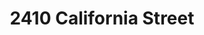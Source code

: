 ---
title: 2410 California Street
host: Pizzeria Delfina
install_date: 2012

layout: location
image: "pizzeria_delfina.jpg"

latitude: 37.78896
longitude: -122.43445

features:

---